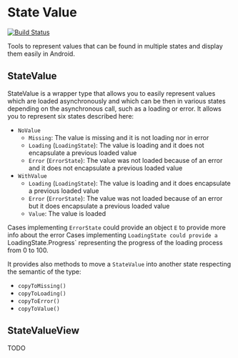 # State Value

[![Build Status](https://travis-ci.org/brescia123/state-value.svg?branch=master)](https://travis-ci.org/brescia123/state-value)

Tools to represent values that can be found in multiple states and display them easily in Android.

## StateValue

StateValue is a wrapper type that allows you to easily represent values which are loaded 
asynchronously and which can be then in various states depending on the asynchronous call,
such as a loading or error. It allows you to represent six states described here:

- `NoValue`
    - `Missing`: The value is missing and it is not loading nor in error
    - `Loading` (`LoadingState`): The value is loading and it does not encapsulate a previous loaded value
    - `Error` (`ErrorState`): The value was not loaded because of an error and it does not encapsulate a previous loaded value
- `WithValue`
    - `Loading` (`LoadingState`): The value is loading and it does encapsulate a previous loaded value
    - `Error` (`ErrorState`): The value was not loaded because of an error but it does encapsulate a previous loaded value
    - `Value`: The value is loaded
    
Cases implementing `ErrorState` could provide an object `E` to provide more info about the error
Cases implementing `LoadingState could provide a `LoadingState.Progress` representing the progress
of the loading process from 0 to 100.

It provides also methods to move a `StateValue` into another state respecting the semantic of the type:

- `copyToMissing()` 
- `copyToLoading()` 
- `copyToError()` 
- `copyToValue()` 

## StateValueView

TODO
